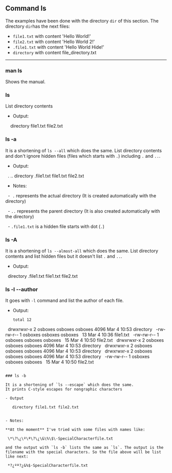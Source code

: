 ## Command ls

The examples have been done with the directory `dir` of this section.
The directory `dir`has the next files:
- `file1.txt` with content 'Hello World!'
- `file2.txt` with content 'Hello World 2!'
- `.file1.txt` with content 'Hello World Hide!'
- `directory` with content file_directory.txt

----
### man ls

Shows the manual.

### ls

List directory contents

- Output:

      directory file1.txt file2.txt

### ls -a 

It is a shortening of `ls --all` which does the same.
List directory contents and don't ignore hidden files (files which starts with `.`) including `.` and `..`.

- Output:

      . .. directory .file1.txt file1.txt file2.txt
  
- Notes: 

   -  `.`  represents the actual directory (It is created automatically with the directory)
  
   -  `..` represents the parent directory (It is also created automatically with the directory)
   
   - `.file1.txt` is a hidden file  starts with dot (`.`) 
   
### ls -A

It is a shortening of `ls --almost-all` which does the same.
List directory contents and list hidden files  but it doesn't list `.` and `..`.

- Output:

      directory .file1.txt file1.txt file2.txt

### ls -l --author

It goes with `-l` command and list the author of each file.
- Output: 

   ```
   total 12
   drwxrwxr-x 2 osboxes osboxes osboxes 4096 Mar  4 10:53 directory
   -rw-rw-r-- 1 osboxes osboxes osboxes   13 Mar  4 10:36 file1.txt
   -rw-rw-r-- 1 osboxes osboxes osboxes   15 Mar  4 10:50 file2.txt
   drwxrwxr-x 2 osboxes osboxes osboxes 4096 Mar  4 10:53 directory
   drwxrwxr-x 2 osboxes osboxes osboxes 4096 Mar  4 10:53 directory
   drwxrwxr-x 2 osboxes osboxes osboxes 4096 Mar  4 10:53 directory
   -rw-rw-r-- 1 osboxes osboxes osboxes   15 Mar  4 10:50 file2.txt
   ```

### ls -b

It is a shortening of `ls --escape` which does the same.
It prints C-style escapes for nongraphic characters
 
- Output

      directory file1.txt file2.txt
 
 
- Notes:
 
**At the moment** I've tried with some files with names like: 

    \*\?\¿\º\ª\?\¿\&\%\$\·SpecialCharacterfile.txt
    
and the output with `ls -b` lists the same as `ls`. The output is the filename with the special characters. So the file above will be list like next:

    *?¿ºª?¿&%$·SpecialCharacterfile.txt
  
 
